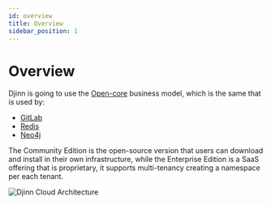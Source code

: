 ```yaml
---
id: overview
title: Overview
sidebar_position: 1
---
```


# Overview

Djinn is going to use the [Open-core](https://en.wikipedia.org/wiki/Open-core_model) business model, which is the same that is used by:

- [GitLab](https://about.gitlab.com/)
- [Redis](https://redis.io/)
- [Neo4j](https://neo4j.com/)

The Community Edition is the open-source version that users can download and install in their own infrastructure, while the Enterprise Edition is a SaaS offering that is proprietary, it supports multi-tenancy creating a namespace per each tenant.

![Djinn Cloud Architecture](/img/diagram/djinn_cloud_diagram.png)
